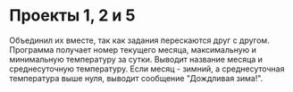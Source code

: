# Проекты 1, 2 и 5
Объединил их вместе, так как задания перескаются друг с другом. Программа получает номер текущего месяца, максимальную и минимальную температуру за сутки. Выводит название месяца
и среднесуточную температуру. Если месяц - зимний, а среднесуточная температура выше нуля, выводит сообщение "Дождливая зима!". 
